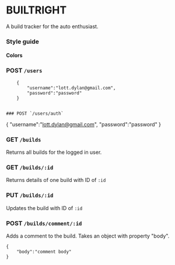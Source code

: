 # BUILTRIGHT
A build tracker for the auto enthusiast. 

### Style guide 

#### Colors


### POST `/users` 

````
	{
	    "username":"lott.dylan@gmail.com", 
	    "password":"password"
	} 


### POST `/users/auth` 

````
{
    "username":"lott.dylan@gmail.com", 
    "password":"password"
}


### GET `/builds`

Returns all builds for the logged in user. 


### GET `/builds/:id` 
Returns details of one build with ID of `:id` 


### PUT `/builds/:id` 
Updates the build with ID of `:id` 


### POST `/builds/comment/:id` 

Adds a comment to the build. Takes an object with property "body". 

````
{
	"body":"comment body"
}
